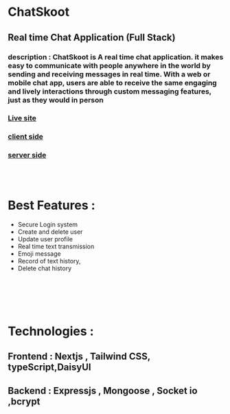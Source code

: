 # <strong>ChatSkoot</strong> 
## Real time Chat Application (Full Stack) 


### <strong>description</strong> : <strong>ChatSkoot </strong> is A real time chat application.  it makes easy to communicate with people anywhere in the world by sending and receiving messages in real time. With a web or mobile chat app, users are able to receive the same engaging and lively interactions through custom messaging features, just as they would in person

### <a href="https://chatskootbeta.vercel.app">Live site</a>
### <a href="https://github.com/coddermoon/ChatSkoot/tree/main/Server">client side</a>
### <a href="https://github.com/coddermoon/ChatSkoot/tree/main/client">server side</a>
<br>
<br>

# <strong>Best Features :</strong>

- Secure Login system
- Create  and delete user
- Update user profile
- Real time text transmission
- Emoji message
- Record of text history,
- Delete chat history


<br><br><br><br>



# <strong>Technologies :</strong>

## <strong>Frontend</strong> : Nextjs , Tailwind CSS, typeScript,DaisyUI
## <strong>Backend</strong> : Expressjs , Mongoose , Socket io ,bcrypt

